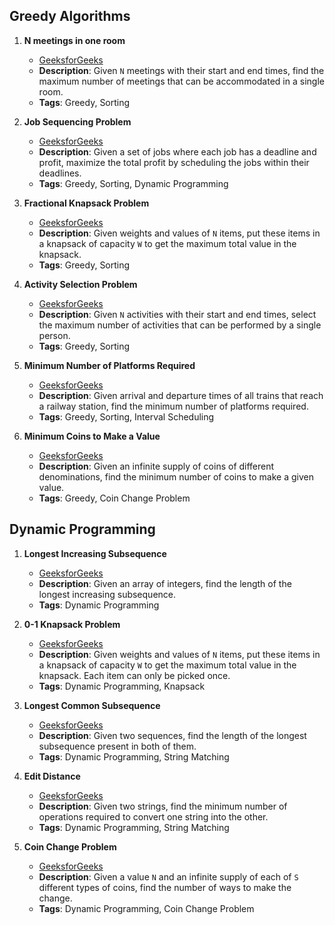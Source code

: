 ## Greedy Algorithms

1. **N meetings in one room**
   - [GeeksforGeeks](https://www.geeksforgeeks.org/problems/n-meetings-in-one-room-1587115620/1)
   - **Description**: Given `N` meetings with their start and end times, find the maximum number of meetings that can be accommodated in a single room.
   - **Tags**: Greedy, Sorting

2. **Job Sequencing Problem**
   - [GeeksforGeeks](https://www.geeksforgeeks.org/problems/job-sequencing-problem-1587115620/1)
   - **Description**: Given a set of jobs where each job has a deadline and profit, maximize the total profit by scheduling the jobs within their deadlines.
   - **Tags**: Greedy, Sorting, Dynamic Programming

3. **Fractional Knapsack Problem**
   - [GeeksforGeeks](https://www.geeksforgeeks.org/fractional-knapsack-problem/)
   - **Description**: Given weights and values of `N` items, put these items in a knapsack of capacity `W` to get the maximum total value in the knapsack.
   - **Tags**: Greedy, Sorting

4. **Activity Selection Problem**
   - [GeeksforGeeks](https://www.geeksforgeeks.org/activity-selection-problem-greedy-algo-1/)
   - **Description**: Given `N` activities with their start and end times, select the maximum number of activities that can be performed by a single person.
   - **Tags**: Greedy, Sorting

5. **Minimum Number of Platforms Required**
   - [GeeksforGeeks](https://www.geeksforgeeks.org/minimum-number-platforms-required-railwaybus-station/)
   - **Description**: Given arrival and departure times of all trains that reach a railway station, find the minimum number of platforms required.
   - **Tags**: Greedy, Sorting, Interval Scheduling

6. **Minimum Coins to Make a Value**
   - [GeeksforGeeks](https://www.geeksforgeeks.org/find-minimum-number-of-coins-that-make-a-change/)
   - **Description**: Given an infinite supply of coins of different denominations, find the minimum number of coins to make a given value.
   - **Tags**: Greedy, Coin Change Problem

## Dynamic Programming

1. **Longest Increasing Subsequence**
   - [GeeksforGeeks](https://www.geeksforgeeks.org/longest-increasing-subsequence-dp-3/)
   - **Description**: Given an array of integers, find the length of the longest increasing subsequence.
   - **Tags**: Dynamic Programming

2. **0-1 Knapsack Problem**
   - [GeeksforGeeks](https://www.geeksforgeeks.org/0-1-knapsack-problem-dp-10/)
   - **Description**: Given weights and values of `N` items, put these items in a knapsack of capacity `W` to get the maximum total value in the knapsack. Each item can only be picked once.
   - **Tags**: Dynamic Programming, Knapsack

3. **Longest Common Subsequence**
   - [GeeksforGeeks](https://www.geeksforgeeks.org/longest-common-subsequence-dp-4/)
   - **Description**: Given two sequences, find the length of the longest subsequence present in both of them.
   - **Tags**: Dynamic Programming, String Matching

4. **Edit Distance**
   - [GeeksforGeeks](https://www.geeksforgeeks.org/edit-distance-dp-5/)
   - **Description**: Given two strings, find the minimum number of operations required to convert one string into the other.
   - **Tags**: Dynamic Programming, String Matching

5. **Coin Change Problem**
   - [GeeksforGeeks](https://www.geeksforgeeks.org/coin-change-dp-7/)
   - **Description**: Given a value `N` and an infinite supply of each of `S` different types of coins, find the number of ways to make the change.
   - **Tags**: Dynamic Programming, Coin Change Problem
